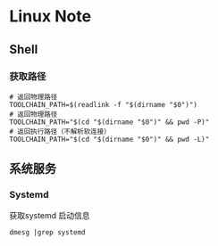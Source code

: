 # Linux Note

## Shell 

### 获取路径

```shell
# 返回物理路径
TOOLCHAIN_PATH=$(readlink -f "$(dirname "$0")")
# 返回物理路径
TOOLCHAIN_PATH="$(cd "$(dirname "$0")" && pwd -P)"
# 返回执行路径（不解析软连接）
TOOLCHAIN_PATH="$(cd "$(dirname "$0")" && pwd -L)"
```

## 系统服务

### Systemd

获取systemd 启动信息

```shell
dmesg |grep systemd
```



